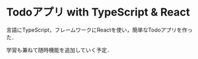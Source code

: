 # Todoアプリ with TypeScript & React

言語にTypeScript，フレームワークにReactを使い，簡単なTodoアプリを作った．

学習も兼ねて随時機能を追加していく予定．